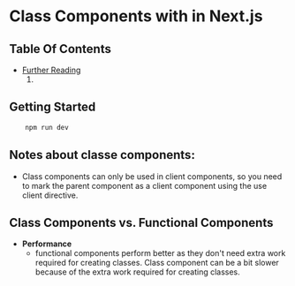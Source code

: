 # Class Components with in Next.js

## Table Of Contents
- [Further Reading]()
   1. []()


## Getting Started

```bash
    npm run dev
```
## Notes about classe components:
* Class components can only be used in client components, so you need to mark the parent component as a client component using the use client directive.

## Class Components vs. Functional Components
* __Performance__
  * functional components perform better as they don't need extra work required for creating classes. Class component can be a bit slower because of the extra work required for creating classes.